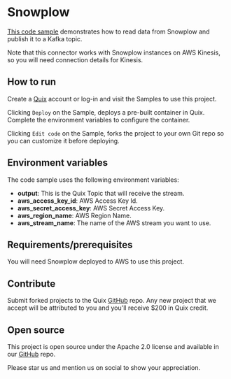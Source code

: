 # Snowplow

[This code sample](https://github.com/quixio/quix-samples/tree/main/python/sources/snowplow_source) demonstrates how to read data from Snowplow and publish it to a Kafka topic.

Note that this connector works with Snowplow instances on AWS Kinesis, so you will need connection details for Kinesis.

## How to run

Create a [Quix](https://portal.platform.quix.io/signup?xlink=github) account or log-in and visit the Samples to use this project.

Clicking `Deploy` on the Sample, deploys a pre-built container in Quix. Complete the environment variables to configure the container.

Clicking `Edit code` on the Sample, forks the project to your own Git repo so you can customize it before deploying.

## Environment variables

The code sample uses the following environment variables:

- **output**: This is the Quix Topic that will receive the stream.
- **aws_access_key_id**: AWS Access Key Id.
- **aws_secret_access_key**: AWS Secret Access Key.
- **aws_region_name**: AWS Region Name.
- **aws_stream_name**: The name of the AWS stream you want to use.

## Requirements/prerequisites

You will need Snowplow deployed to AWS to use this project.

## Contribute

Submit forked projects to the Quix [GitHub](https://github.com/quixio/quix-samples) repo. Any new project that we accept will be attributed to you and you'll receive $200 in Quix credit.

## Open source

This project is open source under the Apache 2.0 license and available in our [GitHub](https://github.com/quixio/quix-samples) repo.

Please star us and mention us on social to show your appreciation.
